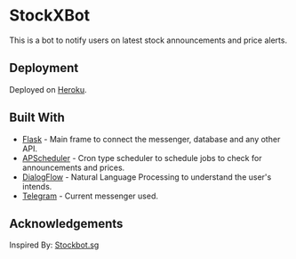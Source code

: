 # StockXBot

This is a bot to notify users on latest stock announcements and price alerts.

## Deployment

Deployed on [Heroku](https://heroku.com).

## Built With

* [Flask](https://flask.palletsprojects.com/en/1.1.x/) - Main frame to connect the messenger, database and any other API.
* [APScheduler](https://apscheduler.readthedocs.io/en/stable/) - Cron type scheduler to schedule jobs to check for announcements and prices.
* [DialogFlow](https://cloud.google.com/dialogflow/docs) - Natural Language Processing to understand the user's intends.
* [Telegram](https://python-telegram-bot.readthedocs.io/en/stable/) - Current messenger used.

## Acknowledgements

Inspired By: [Stockbot.sg](http://stockbot.sg)
